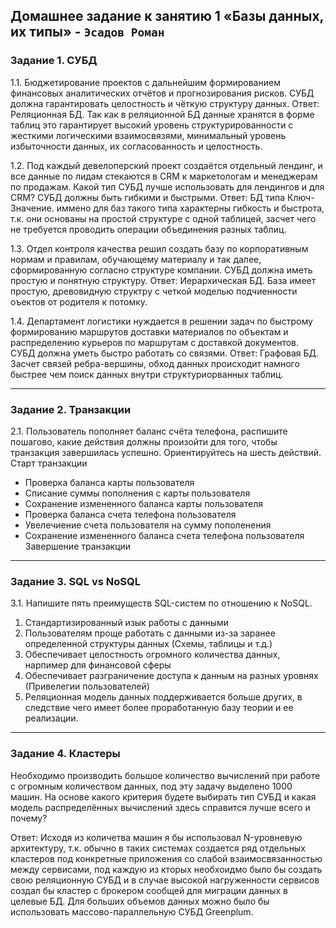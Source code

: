 Домашнее задание к занятию 1 «Базы данных, их типы» - `Эсадов Роман`
---
### Задание 1. СУБД

1.1. Бюджетирование проектов с дальнейшим формированием финансовых аналитических отчётов и прогнозирования рисков. СУБД должна гарантировать целостность и чёткую структуру данных.
Ответ: Реляционная БД. Так как в реляционной БД данные хранятся в форме таблиц это гарантирует высокий уровень структурированности с жесткими логическими взаимосвязями, минимальный уровень избыточности данных, их согласованность и целостность.

1.2. Под каждый девелоперский проект создаётся отдельный лендинг, и все данные по лидам стекаются в CRM к маркетологам и менеджерам по продажам. Какой тип СУБД лучше использовать для лендингов и для CRM? СУБД должны быть гибкими и быстрыми.
Ответ: БД типа Ключ-Значение. иммено для баз такого типа характерны гибкость и быстрота, т.к. они основаны на простой структуре с одной таблицей, засчет чего не требуется проводить операции объединения разных таблиц.

1.3. Отдел контроля качества решил создать базу по корпоративным нормам и правилам, обучающему материалу и так далее, сформированную согласно структуре компании. СУБД должна иметь простую и понятную структуру.
Ответ: Иерархическая БД. База имеет простую, древовидную структру с четкой моделью подчиенности оъектов от родителя к потомку.

1.4. Департамент логистики нуждается в решении задач по быстрому формированию маршрутов доставки материалов по объектам и распределению курьеров по маршрутам с доставкой документов. СУБД должна уметь быстро работать со связями.
Ответ: Графовая БД. Засчет связей ребра-вершины, обход данных происходит намного быстрее чем поиск данных внутри структуриорванных таблиц.

---
### Задание 2. Транзакции
2.1. Пользователь пополняет баланс счёта телефона, распишите пошагово, какие действия должны произойти для того, чтобы транзакция завершилась успешно. Ориентируйтесь на шесть действий.
Старт транзакции
* Проверка баланса карты пользователя
* Списание суммы пополнения с карты пользователя
* Сохранение измененного баланса карты пользователя
* Проверка баланса счета телефона пользователя
* Увелечиение счета пользователя на сумму пополенения
* Сохранение измененного баланса счета телефона пользователя
Завершение транзакции
---
### Задание 3. SQL vs NoSQL
3.1. Напишите пять преимуществ SQL-систем по отношению к NoSQL.
1. Стандартизированный изык работы с данными
2. Пользователям проще работать с данными из-за заранее определенной структуры данных (Схемы, таблицы и т.д.)
3. Обеспечивает целостность огромного количества данных, нарпимер для финансовой сферы
4. Обеспечивает разграничение доступа к данным на разных уровнях (Привелегии пользователей)
5. Реляционная модель данных поддерживается больше других, в следствие чего имеет более проработанную базу теории и ее реализации.
---
### Задание 4. Кластеры
Необходимо производить большое количество вычислений при работе с огромным количеством данных, под эту задачу выделено 1000 машин.
На основе какого критерия будете выбирать тип СУБД и какая модель распределённых вычислений здесь справится лучше всего и почему?

Ответ: Исходя из количетва машин я бы использовал N-уровневую архитектуру, т.к. обычно в таких системах создается ряд отдельных кластеров под конкретные приложения со слабой взаимосвязанностью между сервисами, под каждую из кторых необхоидмо было бы создать свою реляционную СУБД и в случае высокой нагруженности сервисов создал бы кластер с брокером сообщей для миграции данных в целевые БД. Для больших объемов данных можно было бы использовать массово-параллельную СУБД Greenplum.



